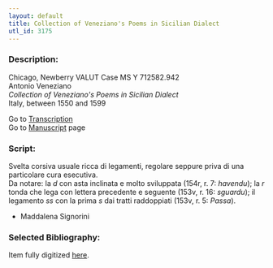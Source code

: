 ```yaml
---
layout: default
title: Collection of Veneziano's Poems in Sicilian Dialect
utl_id: 3175
---
```


###  Description:

Chicago, Newberry VALUT Case MS Y 712582.942<br>
Antonio Veneziano<br>
_Collection of Veneziano's Poems in Sicilian Dialect_<br>
Italy, between 1550 and 1599

Go to [Transcription](https://centerfordigitalhumanities.github.io/Newberry-Italian-paleography/transcriptions/048)<br>
Go to [Manuscript](https://centerfordigitalhumanities.github.io/Newberry-Italian-paleography/www/record.html?id=048) page 

###  Script:

Svelta corsiva usuale ricca di legamenti, regolare seppure priva di una particolare cura esecutiva.<br>
Da notare: la _d_ con asta inclinata e molto sviluppata (154r, r. 7: _havendu_); la _r_ tonda che lega con lettera precedente e seguente (153v, r. 16: _sguardu_); il legamento _ss_ con la prima _s_ dai tratti raddoppiati (153v, r. 5: _Passa_).<br>
- Maddalena Signorini

###  Selected Bibliography:

Item fully digitized [here](http://digcoll.newberry.org/#/item/ia-case_ms_y_712582_942).

